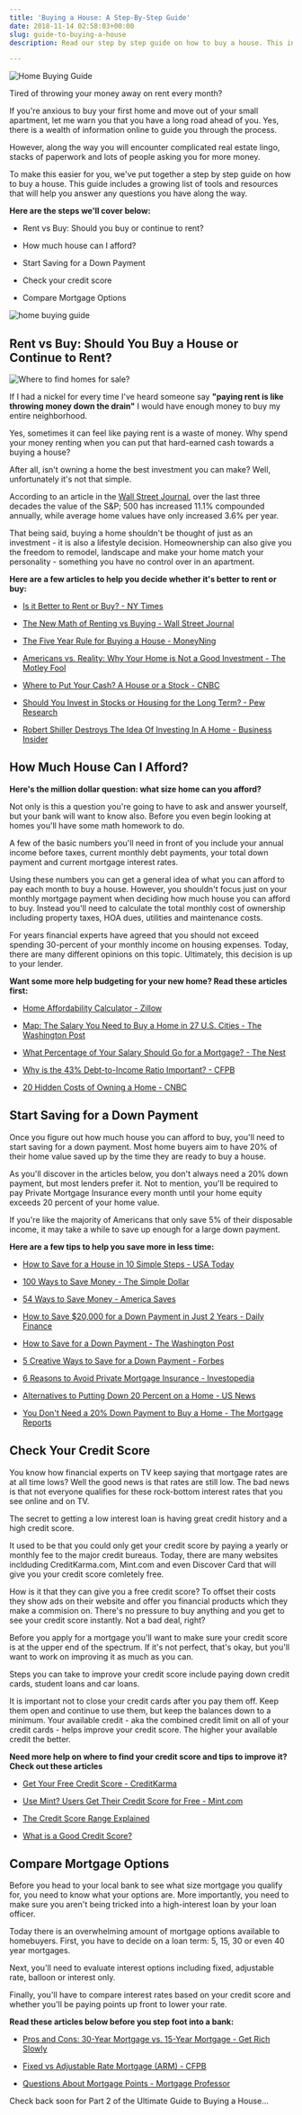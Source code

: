```yaml
---
title: 'Buying a House: A Step-By-Step Guide'
date: 2018-11-14 02:58:03+00:00
slug: guide-to-buying-a-house
description: Read our step by step guide on how to buy a house. This includes a growing list home buying tools and resources to help you answer any questions you have along the way.

---
```


![Home Buying Guide](https://www.doorwaysmagazine.com/wp-content/uploads/home_buying_guide-300x200.jpg)

Tired of throwing your money away on rent every month?





If you're anxious to buy your first home and move out of your small apartment, let me warn you that you have a long road ahead of you. Yes, there is a wealth of information online to guide you through the process.





However, along the way you will encounter complicated real estate lingo, stacks of paperwork and lots of people asking you for more money.





To make this easier for you, we've put together a step by step guide on how to buy a house. This guide includes a growing list of tools and resources that will help you answer any questions you have along the way.





**Here are the steps we'll cover below:**



  * Rent vs Buy: Should you buy or continue to rent?


  * How much house can I afford?


  * Start Saving for a Down Payment


  * Check your credit score


  * Compare Mortgage Options



![home buying guide](https://www.doorwaysmagazine.com/wp-content/uploads/home_buying_guide-1.jpg)



## Rent vs Buy: Should You Buy a House or Continue to Rent?



![Where to find homes for sale?](https://www.doorwaysmagazine.com/wp-content/uploads/homes_for_sale-300x199.jpg)

If I had a nickel for every time I've heard someone say **"paying rent is like throwing money down the drain"** I would have enough money to buy my entire neighborhood.

Yes, sometimes it can feel like paying rent is a waste of money. Why spend your money renting when you can put that hard-earned cash towards a buying a house? 

After all, isn't owning a home the best investment you can make? Well, unfortunately it's not that simple.

According to an article in the [Wall Street Journal](http://www.wsj.com/news/interactive/INVESTOR0503), over the last three decades the value of the S&P; 500 has increased 11.1% compounded annually, while average home values have only increased 3.6% per year. 

That being said, buying a home shouldn't be thought of just as an investment - it is also a lifestyle decision. Homeownership can also give you the freedom to remodel, landscape and make your home match your personality - something you have no control over in an apartment. 

**Here are a few articles to help you decide whether it's better to rent or buy:**



  * [Is it Better to Rent or Buy? - NY Times](http://www.nytimes.com/interactive/2014/upshot/buy-rent-calculator.html?_r=0&abt=0002&abg=0)


  * [The New Math of Renting vs Buying - Wall Street Journal](http://www.wsj.com/news/interactive/INVESTOR0503)


  * [The Five Year Rule for Buying a House - MoneyNing](http://moneyning.com/housing/the-five-year-rule-for-buying-a-house/)


  * [Americans vs. Reality: Why Your Home is Not a Good Investment - The Motley Fool](http://www.fool.com/investing/general/2014/05/02/the-uncomfortable-reason-your-home-is-not-a-great.aspx)


  * [Where to Put Your Cash? A House or a Stock - CNBC](http://www.cnbc.com/id/102249202)


  * [Should You Invest in Stocks or Housing for the Long Term? - Pew Research](http://www.pewresearch.org/fact-tank/2013/05/08/should-you-invest-in-stocks-or-housing-for-the-long-term-it-depends/)


  * [Robert Shiller Destroys The Idea Of Investing In A Home - Business Insider](http://www.businessinsider.com/robert-shiller-home-investment-a-fad-2013-2)





## How Much House Can I Afford?



**Here's the million dollar question: what size home can you afford?** 

Not only is this a question you're going to have to ask and answer yourself, but your bank will want to know also. Before you even begin looking at homes you'll have some math homework to do.

A few of the basic numbers you'll need in front of you include your annual income before taxes, current monthly debt payments, your total down payment and current mortgage interest rates.

Using these numbers you can get a general idea of what you can afford to pay each month to buy a house. However, you shouldn't focus just on your monthly mortgage payment when deciding how much house you can afford to buy. Instead you'll need to calculate the total monthly cost of ownership including property taxes, HOA dues, utilities and maintenance costs.

For years financial experts have agreed that you should not exceed spending 30-percent of your monthly income on housing expenses. Today, there are many different opinions on this topic. Ultimately, this decision is up to your lender.

**Want some more help budgeting for your new home? Read these articles first:**





  * [Home Affordability Calculator - Zillow](http://www.zillow.com/mortgage-calculator/house-affordability/)


  * [Map: The Salary You Need to Buy a Home in 27 U.S. Cities - The Washington Post](http://www.washingtonpost.com/blogs/wonkblog/wp/2015/03/08/map-the-salary-you-need-to-buy-a-home-in-27-u-s-cities/)


  * [What Percentage of Your Salary Should Go for a Mortgage? - The Nest](http://budgeting.thenest.com/percentage-salary-should-mortgage-4072.html)


  * [Why is the 43% Debt-to-Income Ratio Important? - CFPB](http://www.consumerfinance.gov/askcfpb/1791/what-debt-income-ratio-why-43-debt-income-ratio-important.html)


  * [20 Hidden Costs of Owning a Home - CNBC](http://www.cnbc.com/id/40458216)





## Start Saving for a Down Payment



Once you figure out how much house you can afford to buy, you'll need to start saving for a down payment. Most home buyers aim to have 20% of their home value saved up by the time they are ready to buy a house.

As you'll discover in the articles below, you don't always need a 20% down payment, but most lenders prefer it. Not to mention, you'll be required to pay Private Mortgage Insurance every month until your home equity exceeds 20 percent of your home value.

If you're like the majority of Americans that only save 5% of their disposable income, it may take a while to save up enough for a large down payment.

**Here are a few tips to help you save more in less time:**




  * [How to Save for a House in 10 Simple Steps - USA Today](http://www.usatoday.com/story/money/personalfinance/2014/09/14/home-mortgage-save-budget/15466845/)


  * [100 Ways to Save Money - The Simple Dollar](http://www.thesimpledollar.com/little-steps-100-great-tips-for-saving-money-for-those-just-getting-started/)


  * [54 Ways to Save Money - America Saves](http://www.americasaves.org/for-savers/make-a-plan-how-to-save-money/54-ways-to-save-money)


  * [How to Save $20,000 for a Down Payment in Just 2 Years - Daily Finance](http://www.dailyfinance.com/2013/09/04/how-to-save-down-payment-house/)


  * [How to Save for a Down Payment - The Washington Post](http://www.washingtonpost.com/news/get-there/wp/2014/09/09/how-to-save-for-a-down-payment/)


  * [5 Creative Ways to Save for a Down Payment - Forbes](http://www.forbes.com/sites/trulia/2014/07/18/5-creative-ways-to-save-for-a-down-payment/)


  * [6 Reasons to Avoid Private Mortgage Insurance - Investopedia](http://www.investopedia.com/articles/pf/07/avoid_pmi.asp)


  * [Alternatives to Putting Down 20 Percent on a Home - US News](http://money.usnews.com/money/personal-finance/articles/2014/04/07/alternatives-to-putting-20-down-on-a-home)


  * [You Don't Need a 20% Down Payment to Buy a Home - The Mortgage Reports](http://themortgagereports.com/16212/20-percent-downpayment-myth-low-downpayment-options)





## Check Your Credit Score



You know how financial experts on TV keep saying that mortgage rates are at all time lows? Well the good news is that rates are still low. The bad news is that not everyone qualifies for these rock-bottom interest rates that you see online and on TV.

The secret to getting a low interest loan is having great credit history and a high credit score.

It used to be that you could only get your credit score by paying a yearly or monthly fee to the major credit bureaus. Today, there are many websites inclduding CreditKarma.com, Mint.com and even Discover Card that will give you your credit score comletely free. 

How is it that they can give you a free credit score? To offset their costs they show ads on their website and offer you financial products which they make a commision on. There's no pressure to buy anything and you get to see your credit score instantly. Not a bad deal, right?

Before you apply for a mortgage you'll want to make sure your credit score is at the upper end of the spectrum. If it's not perfect, that's okay, but you'll want to work on improving it as much as you can. 

Steps you can take to improve your credit score include paying down credit cards, student loans and car loans. 

It is important not to close your credit cards after you pay them off. Keep them open and continue to use them, but keep the balances down to a minimum. Your available credit - aka the combined credit limit on all of your credit cards - helps improve your credit score. The higher your available credit the better.

**Need more help on where to find your credit score and tips to improve it? Check out these articles**





  * [Get Your Free Credit Score - CreditKarma](https://www.creditkarma.com/)


  * [Use Mint? Users Get Their Credit Score for Free - Mint.com](https://www.mint.com/credit-score/)


  * [The Credit Score Range Explained](https://www.doorwaysmagazine.com/credit-score-range/)


  * [What is a Good Credit Score?](https://www.doorwaysmagazine.com/what-is-a-good-credit-score/)





## Compare Mortgage Options



Before you head to your local bank to see what size mortgage you qualify for, you need to know what your options are. More importantly, you need to make sure you aren't being tricked into a high-interest loan by your loan officer. 

Today there is an overwhelming amount of mortgage options available to homebuyers. First, you have to decide on a loan term: 5, 15, 30 or even 40 year mortgages. 

Next, you'll need to evaluate interest options including fixed, adjustable rate, balloon or interest only. 

Finally, you'll have to compare interest rates based on your credit score and whether you'll be paying points up front to lower your rate.

**Read these articles below before you step foot into a bank:**





  * [Pros and Cons: 30-Year Mortgage vs. 15-Year Mortgage - Get Rich Slowly](http://www.getrichslowly.org/blog/2009/09/30/pros-and-cons-30-year-mortgage-vs-15-year-mortgage/)


  * [Fixed vs Adjustable Rate Mortgage (ARM) - CFPB](http://www.consumerfinance.gov/askcfpb/100/what-is-the-difference-between-a-fixed-rate-and-adjustable-rate-mortgage-arm-loan.html)


  * [Questions About Mortgage Points - Mortgage Professor](http://www.mtgprofessor.com/A%20-%20Points/questions_about_points.htm)



Check back soon for Part 2 of the Ultimate Guide to Buying a House...
